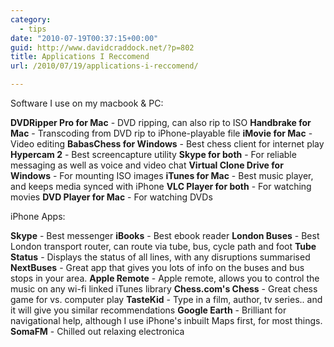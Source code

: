 ```yaml
---
category:
  - tips
date: "2010-07-19T00:37:15+00:00"
guid: http://www.davidcraddock.net/?p=802
title: Applications I Reccomend
url: /2010/07/19/applications-i-reccomend/

---
```

Software I use on my macbook & PC:

**DVDRipper Pro for Mac** \- DVD ripping, can also rip to ISO
**Handbrake for Mac** \- Transcoding from DVD rip to iPhone-playable file
**iMovie for Mac** \- Video editing
**BabasChess for Windows** \- Best chess client for internet play
**Hypercam 2** \- Best screencapture utility
**Skype for both** \- For reliable messaging as well as voice and video chat
**Virtual Clone Drive for Windows** \- For mounting ISO images
**iTunes for Mac** \- Best music player, and keeps media synced with iPhone
**VLC Player for both** \- For watching movies
**DVD Player for Mac** \- For watching DVDs

iPhone Apps:

**Skype** \- Best messenger
**iBooks** \- Best ebook reader
**London Buses** \- Best London transport router, can route via tube, bus, cycle path and foot
**Tube Status** \- Displays the status of all lines, with any disruptions summarised
**NextBuses** \- Great app that gives you lots of info on the buses and bus stops in your area.
**Apple Remote** \- Apple remote, allows you to control the music on any wi-fi linked iTunes library
**Chess.com's Chess** \- Great chess game for vs. computer play
**TasteKid** \- Type in a film, author, tv series.. and it will give you similar recommendations
**Google Earth** \- Brilliant for navigational help, although I use iPhone's inbuilt Maps first, for most things.
**SomaFM** \- Chilled out relaxing electronica
